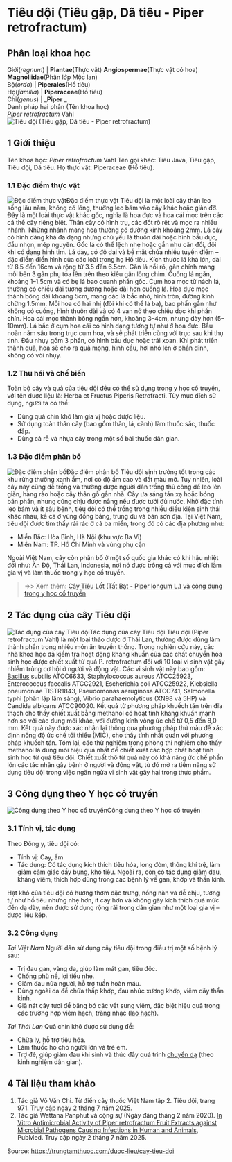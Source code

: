 # Tiêu dội (Tiêu gập, Dã tiêu - Piper retrofractum)

Phân loại khoa học  
---  
Giới(_regnum_) |  **Plantae**(Thực vật) **Angiospermae**(Thực vật có hoa) **Magnoliidae**(Phân lớp Mộc lan)  
Bộ(_ordo_) | **Piperales**(Hồ tiêu)  
Họ(_familia_) | **Piperaceae**(Hồ tiêu)  
Chi(_genus_) | _**Piper** _  
Danh pháp hai phần (Tên khoa học)  
_Piper retrofractum_ Vahl  
![Tiêu dội \(Tiêu gập, Dã tiêu - Piper retrofractum\)](https://trungtamthuoc.com/images/others/tieu-doi-6656.jpg)
##  1 Giới thiệu
Tên khoa học: _Piper retrofractum_ Vahl
Tên gọi khác: Tiêu Java, Tiêu gập, Tiêu dội, Dã tiêu.
Họ thực vật: Piperaceae (Hồ tiêu).
### 1.1 Đặc điểm thực vật
![Đặc điểm thực vật](https://trungtamthuoc.com/images/item/tieu-doi-0.jpg)Đặc điểm thực vật
Tiêu dội là một loài cây thân leo sống lâu năm, không có lông, thường leo bám vào cây khác hoặc giàn đỡ. Đây là một loài thực vật khác gốc, nghĩa là hoa đực và hoa cái mọc trên các cá thể cây riêng biệt. Thân cây có hình trụ, các đốt rõ rệt và mọc ra nhiều nhánh. Những nhánh mang hoa thường có đường kính khoảng 2mm.
Lá cây có hình dáng khá đa dạng nhưng chủ yếu là thuôn dài hoặc hình bầu dục, đầu nhọn, mép nguyên. Gốc lá có thể lệch nhẹ hoặc gần như cân đối, đôi khi có dạng hình tim. Lá dày, có độ dai và bề mặt chứa nhiều tuyến điểm – đặc điểm điển hình của các loài trong họ Hồ tiêu. Kích thước lá khá lớn, dài từ 8.5 đến 16cm và rộng từ 3.5 đến 6.5cm. Gân lá nổi rõ, gân chính mang mỗi bên 3 gân phụ tỏa lên trên theo kiểu gân lông chim. Cuống lá ngắn, khoảng 1–1.5cm và có bẹ lá bao quanh phần gốc.
Cụm hoa mọc từ nách lá, thường có chiều dài tương đương hoặc dài hơn cuống lá. Hoa đực mọc thành bông dài khoảng 5cm, mang các lá bắc nhỏ, hình tròn, đường kính chừng 1.5mm. Mỗi hoa có hai nhị (đôi khi có thể là ba), bao phấn gần như không có cuống, hình thuôn dài và có 4 van nở theo chiều dọc khi phấn chín.
Hoa cái mọc thành bông ngắn hơn, khoảng 3–4cm, nhưng dày hơn (5–10mm). Lá bắc ở cụm hoa cái có hình dạng tương tự như ở hoa đực. Bầu noãn nằm sâu trong trục cụm hoa, và sẽ phát triển cùng với trục sau khi thụ tinh. Đầu nhụy gồm 3 phần, có hình bầu dục hoặc trái xoan. Khi phát triển thành quả, hoa sẽ cho ra quả mọng, hình cầu, hơi nhô lên ở phần đỉnh, không có vòi nhụy.
### 1.2 Thu hái và chế biến
Toàn bộ cây và quả của tiêu dội đều có thể sử dụng trong y học cổ truyền, với tên dược liệu là: Herba et Fructus Piperis Retrofracti.
Tùy mục đích sử dụng, người ta có thể:
  * Dùng quả chín khô làm gia vị hoặc dược liệu.
  * Sử dụng toàn thân cây (bao gồm thân, lá, cành) làm thuốc sắc, thuốc đắp.
  * Dùng cả rễ và nhựa cây trong một số bài thuốc dân gian.


### 1.3 Đặc điểm phân bố
![Đặc điểm phân bố](https://trungtamthuoc.com/images/item/tieu-doi-1.jpg)Đặc điểm phân bố
Tiêu dội sinh trưởng tốt trong các khu rừng thường xanh ẩm, nơi có độ ẩm cao và đất màu mỡ. Tuy nhiên, loài cây này cũng dễ trồng và thường được người dân trồng thủ công để leo lên giàn, hàng rào hoặc cây thân gỗ gần nhà. Cây ưa sáng tán xạ hoặc bóng bán phần, nhưng cũng chịu được nắng nếu được tưới đủ nước. Nhờ đặc tính leo bám và ít sâu bệnh, tiêu dội có thể trồng trong nhiều điều kiện sinh thái khác nhau, kể cả ở vùng đồng bằng, trung du và bán sơn địa.
Tại Việt Nam, tiêu dội được tìm thấy rải rác ở cả ba miền, trong đó có các địa phương như:
  * Miền Bắc: Hòa Bình, Hà Nội (khu vực Ba Vì)
  * Miền Nam: TP. Hồ Chí Minh và vùng phụ cận


Ngoài Việt Nam, cây còn phân bố ở một số quốc gia khác có khí hậu nhiệt đới như: Ấn Độ, Thái Lan, Indonesia, nơi nó được trồng cả với mục đích làm gia vị và làm thuốc trong y học cổ truyền.
> =>> Xem thêm:[ Cây Tiêu Lốt (Tất Bạt - Piper longum L.) và công dụng trong y học cổ truyền](https://trungtamthuoc.com/duoc-lieu/tieu-lot)
##  2 Tác dụng của cây Tiêu dội
![Tác dụng của cây Tiêu dội](https://trungtamthuoc.com/images/item/tieu-doi-2.jpg)Tác dụng của cây Tiêu dội
Tiêu dội (Piper retrofractum Vahl) là một loại thảo dược ở Thái Lan, thường được dùng làm thành phần trong nhiều món ăn truyền thống. Trong nghiên cứu này, các nhà khoa học đã kiểm tra hoạt động kháng khuẩn của các chất chuyển hóa sinh học được chiết xuất từ quả P. retrofractum đối với 10 loại vi sinh vật gây nhiễm trùng cơ hội ở người và động vật. Các vi sinh vật này bao gồm: [Bacillus](https://trungtamthuoc.com/hoat-chat/bacillus "Bacillus") subtilis ATCC6633, Staphylococcus aureus ATCC25923, Enterococcus faecalis ATCC2921, Escherichia coli ATCC25922, Klebsiella pneumoniae TISTR1843, Pseudomonas aeruginosa ATCC741, Salmonella typhi (phân lập lâm sàng), Vibrio parahaemolyticus (XN98 và 5HP) và Candida albicans ATCC90020.
Kết quả từ phương pháp khuếch tán trên đĩa thạch cho thấy chiết xuất bằng methanol có hoạt tính kháng khuẩn mạnh hơn so với các dung môi khác, với đường kính vòng ức chế từ 0,5 đến 8,0 mm. Kết quả này được xác nhận lại thông qua phương pháp thử màu để xác định nồng độ ức chế tối thiểu (MIC), cho thấy tính nhất quán với phương pháp khuếch tán.
Tóm lại, các thử nghiệm trong phòng thí nghiệm cho thấy methanol là dung môi hiệu quả nhất để chiết xuất các hợp chất hoạt tính sinh học từ quả tiêu dội. Chiết xuất thô từ quả này có khả năng ức chế phần lớn các tác nhân gây bệnh ở người và động vật, từ đó mở ra tiềm năng sử dụng tiêu dội trong việc ngăn ngừa vi sinh vật gây hại trong thực phẩm.
##  3 Công dụng theo Y học cổ truyền
![Công dụng theo Y học cổ truyền](https://trungtamthuoc.com/images/item/tieu-doi-3.jpg)Công dụng theo Y học cổ truyền
### 3.1 Tính vị, tác dụng
Theo Đông y, tiêu dội có:
  * Tính vị: Cay, ấm
  * Tác dụng: Có tác dụng kích thích tiêu hóa, long đờm, thông khí trệ, làm giảm cảm giác đầy bụng, khó tiêu. Ngoài ra, còn có tác dụng giảm đau, kháng viêm, thích hợp dùng trong các bệnh lý về gan, khớp và thần kinh.


Hạt khô của tiêu dội có hương thơm đặc trưng, nồng nàn và dễ chịu, tương tự như hồ tiêu nhưng nhẹ hơn, ít cay hơn và không gây kích thích quá mức đến dạ dày, nên được sử dụng rộng rãi trong dân gian như một loại gia vị – dược liệu kép.
### 3.2 Công dụng
_Tại Việt Nam_
Người dân sử dụng cây tiêu dội trong điều trị một số bệnh lý sau:
  * Trị đau gan, vàng da, giúp làm mát gan, tiêu độc.
  * Chống phù nề, lợi tiểu nhẹ.
  * Giảm đau nửa người, hỗ trợ tuần hoàn máu.
  * Dùng ngoài da để chữa thấp khớp, đau nhức xương khớp, viêm dây thần kinh.
  * Giã nát cây tươi để băng bó các vết sưng viêm, đặc biệt hiệu quả trong các trường hợp viêm hạch, tràng nhạc ([lao hạch](https://trungtamthuoc.com/bai-viet/lao-hach-bach-huyet-ngoai-vi "lao hạch")).


_Tại Thái Lan_
Quả chín khô được sử dụng để:
  * Chữa lỵ, hỗ trợ tiêu hóa.
  * Làm thuốc ho cho người lớn và trẻ em.
  * Trợ đẻ, giúp giảm đau khi sinh và thúc đẩy quá trình [chuyển dạ](https://trungtamthuoc.com/bai-viet/dac-diem-qua-trinh-chuyen-da "chuyển dạ") (theo kinh nghiệm dân gian).


##  4 Tài liệu tham khảo
  1. Tác giả Võ Văn Chi. Từ điển cây thuốc Việt Nam tập 2. Tiêu dội, trang 971. Truy cập ngày 2 tháng 7 năm 2025.
  2. Tác giả Wattana Panphut và cộng sự (Ngày đăng tháng 2 năm 2020). [In Vitro Antimicrobial Activity of Piper retrofractum Fruit Extracts against Microbial Pathogens Causing Infections in Human and Animals](https://pubmed.ncbi.nlm.nih.gov/32148509/), PubMed. Truy cập ngày 2 tháng 7 năm 2025.




Source: https://trungtamthuoc.com/duoc-lieu/cay-tieu-doi